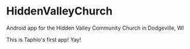 # HiddenValleyChurch
Android app for the Hidden Valley Community Church in Dodgeville, WI

This is Taphio's first app! Yay!
